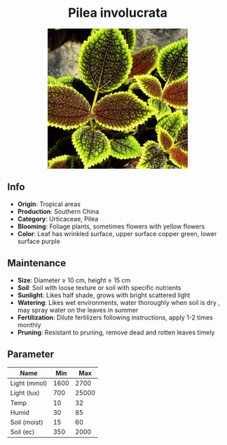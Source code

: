 <h1 align='center'>Pilea involucrata</h1>
<p align="center">
    <img 
        align='center'
        width='320'
        src="../images/pilea involucrata.png" 
        alt='Pilea involucrata' />
</p>

## Info

 - **Origin**: Tropical areas
 - **Production**: Southern China
 - **Category**: Urticaceae, Pilea
 - **Blooming**: Foliage plants, sometimes flowers with yellow flowers
 - **Color**: Leaf has wrinkled surface, upper surface copper green, lower surface purple

## Maintenance

 - **Size**: Diameter ≥ 10 cm, height ≥ 15 cm
 - **Soil**: Soil with loose texture or soil with specific nutrients
 - **Sunlight**: Likes half shade, grows with bright scattered light
 - **Watering**: Likes wet environments, water thoroughly when soil is dry , may spray water on the leaves in summer
 - **Fertilization**: Dilute fertilizers following instructions, apply 1-2 times monthly
 - **Pruning**: Resistant to pruning, remove dead and rotten leaves timely

## Parameter

| Name         | Min  | Max   |
|--------------|------|-------|
| Light (mmol) | 1600 | 2700  |
| Light (lux)  | 700 | 25000 |
| Temp         | 10    | 32    |
| Humid        | 30   | 85    |
| Soil (moist) | 15   | 60    |
| Soil (ec)    | 350  | 2000  |